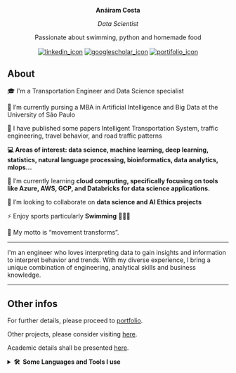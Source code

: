 <div>
<p align="center"><b>Anáiram Costa</b></p>
<p align="center" class="no-site"><i>Data Scientist</i></p>
<p align="center">Passionate about swimming, python and homemade food</p>  
<!-- <p align="center">Brazil</p> -->
</div>

<p align="center">
<a href="https://linkedin.com/in/anairam-costa/" target="blank"><img align="center" src="https://cdn.jsdelivr.net/npm/simple-icons@3.0.1/icons/linkedin.svg" alt="linkedin_icon" height="30" width="30" /></a>
<a href="https://scholar.google.com/citations?user=mrDPn4YAAAAJ&hl=pt-BR&oi=ao" target="blank"><img align="center" src="https://cdn.jsdelivr.net/npm/simple-icons@3.0.1/icons/googlescholar.svg" alt="googlescholar_icon" height="30" width="30" /></a>
<a href="https://anairamlc.github.io" target="blank"><img align="center" src="https://upload.wikimedia.org/wikipedia/commons/c/c4/Globe_icon.svg" alt="portifolio_icon" height="30" width="30" /></a>
</p>

## About

🎓 I'm a Transportation Engineer and Data Science specialist

🔭 I’m currently pursing a MBA in Artificial Intelligence and Big Data at the University of São Paulo

📝 I have published some papers Intelligent Transportation System, traffic engineering, travel behavior, and road traffic patterns

**💻 Areas of interest: data science, machine learning, deep learning, statistics, natural language processing, bioinformatics, data analytics, mlops...**

🌱 I’m currently learning **cloud computing, specifically focusing on tools like Azure, AWS, GCP, and Databricks for data science applications.**

👯 I’m looking to collaborate on ****data science and AI Ethics projects****

⚡ Enjoy sports particularly **Swimming** 🏊🏾‍♀️

💭 My motto is “movement transforms”.










----

I'm an engineer who loves interpreting data to gain insights and information to interpret behavior and trends. With my diverse experience, I bring a unique combination of engineering, analytical skills and business knowledge.


----

## Other infos 
For further details, please proceed to [portfolio](https://anairamlc.github.io/).

Other projects, please consider visiting [here](https://www.linkedin.com/in/anairam-costa). 

Academic details shall be presented [here](https://scholar.google.com/citations?user=mrDPn4YAAAAJ&hl=pt-BR&oi=ao).

<details>
  <summary><b>🛠️&nbsp;&nbsp;Some Languages&nbsp;and&nbsp;Tools I use</b></summary>
  <br/>

<h3 align="left">Languages and Tools:</h3>
<p align="left"> <a href="https://www.microsoft.com/en-us/sql-server" target="_blank" rel="noreferrer"> <img src="https://www.svgrepo.com/show/303229/microsoft-sql-server-logo.svg" alt="mssql" width="40" height="40"/> </a> <a href="https://www.mysql.com/" target="_blank" rel="noreferrer"> <img src="https://raw.githubusercontent.com/devicons/devicon/master/icons/mysql/mysql-original-wordmark.svg" alt="mysql" width="40" height="40"/> </a> <a href="https://opencv.org/" target="_blank" rel="noreferrer"> <img src="https://www.vectorlogo.zone/logos/opencv/opencv-icon.svg" alt="opencv" width="40" height="40"/> </a> <a href="https://pandas.pydata.org/" target="_blank" rel="noreferrer"> <img src="https://raw.githubusercontent.com/devicons/devicon/2ae2a900d2f041da66e950e4d48052658d850630/icons/pandas/pandas-original.svg" alt="pandas" width="40" height="40"/> </a> <a href="https://www.python.org" target="_blank" rel="noreferrer"> <img src="https://raw.githubusercontent.com/devicons/devicon/master/icons/python/python-original.svg" alt="python" width="40" height="40"/> </a> <a href="https://pytorch.org/" target="_blank" rel="noreferrer"> <img src="https://www.vectorlogo.zone/logos/pytorch/pytorch-icon.svg" alt="pytorch" width="40" height="40"/> </a> <a href="https://scikit-learn.org/" target="_blank" rel="noreferrer"> <img src="https://upload.wikimedia.org/wikipedia/commons/0/05/Scikit_learn_logo_small.svg" alt="scikit_learn" width="40" height="40"/> </a> <a href="https://seaborn.pydata.org/" target="_blank" rel="noreferrer"> <img src="https://seaborn.pydata.org/_images/logo-mark-lightbg.svg" alt="seaborn" width="40" height="40"/> </a> <a href="https://www.sqlite.org/" target="_blank" rel="noreferrer"> <img src="https://www.vectorlogo.zone/logos/sqlite/sqlite-icon.svg" alt="sqlite" width="40" height="40"/> </a> <a href="https://www.tensorflow.org" target="_blank" rel="noreferrer"> <img src="https://www.vectorlogo.zone/logos/tensorflow/tensorflow-icon.svg" alt="tensorflow" width="40" height="40"/> </a> </p>

</details>
  
<!--
**anairamlc/anairamlc** is a ✨ _special_ ✨ repository because its `README.md` (this file) appears on your GitHub profile.

Here are some ideas to get you started:

- 🔭 I’m currently working on ...
- 🌱 I’m currently learning ...
- 👯 I’m looking to collaborate on ...
- 🤔 I’m looking for help with ...
- 💬 Ask me about ...
- 📫 How to reach me: ...
- 😄 Pronouns: ...
- ⚡ Fun fact: ...
-->
